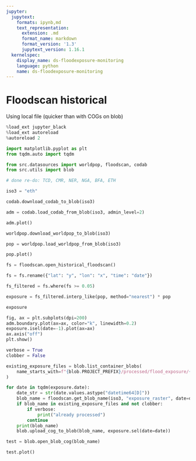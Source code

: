 ```yaml
---
jupyter:
  jupytext:
    formats: ipynb,md
    text_representation:
      extension: .md
      format_name: markdown
      format_version: '1.3'
      jupytext_version: 1.16.1
  kernelspec:
    display_name: ds-floodexposure-monitoring
    language: python
    name: ds-floodexposure-monitoring
---
```


# Floodscan historical

Using local file (quicker than with COGs on blob)

```python
%load_ext jupyter_black
%load_ext autoreload
%autoreload 2
```

```python
import matplotlib.pyplot as plt
from tqdm.auto import tqdm

from src.datasources import worldpop, floodscan, codab
from src.utils import blob
```

```python
# done re-do: TCD, CMR, NER, NGA, BFA, ETH
```

```python
iso3 = "eth"
```

```python
codab.download_codab_to_blob(iso3)
```

```python
adm = codab.load_codab_from_blob(iso3, admin_level=2)
```

```python
adm.plot()
```

```python
worldpop.download_worldpop_to_blob(iso3)
```

```python
pop = worldpop.load_worldpop_from_blob(iso3)
```

```python
pop.plot()
```

```python
fs = floodscan.open_historical_floodscan()
```

```python
fs = fs.rename({"lat": "y", "lon": "x", "time": "date"})
```

```python
fs_filtered = fs.where(fs >= 0.05)
```

```python
exposure = fs_filtered.interp_like(pop, method="nearest") * pop
```

```python
exposure
```

```python
fig, ax = plt.subplots(dpi=200)
adm.boundary.plot(ax=ax, color="k", linewidth=0.2)
exposure.isel(date=-1).plot(ax=ax)
ax.axis("off")
plt.show()
```

```python
verbose = True
clobber = False

existing_exposure_files = blob.list_container_blobs(
    name_starts_with=f"{blob.PROJECT_PREFIX}/processed/flood_exposure/{iso3}/"
)

for date in tqdm(exposure.date):
    date_str = str(date.values.astype("datetime64[D]"))
    blob_name = floodscan.get_blob_name(iso3, "exposure_raster", date=date_str)
    if blob_name in existing_exposure_files and not clobber:
        if verbose:
            print("already processed")
        continue
    print(blob_name)
    blob.upload_cog_to_blob(blob_name, exposure.sel(date=date))
```

```python
test = blob.open_blob_cog(blob_name)
```

```python
test.plot()
```

```python

```

